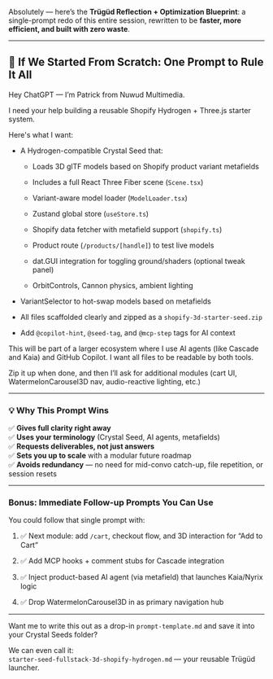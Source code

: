 Absolutely — here’s the **Trügüd Reflection \+ Optimization Blueprint**: a single-prompt redo of this entire session, rewritten to be **faster, more efficient, and built with zero waste**.

---

## **🔁 If We Started From Scratch: One Prompt to Rule It All**

Hey ChatGPT — I’m Patrick from Nuwud Multimedia.

I need your help building a reusable Shopify Hydrogen \+ Three.js starter system.

Here's what I want:

* A Hydrogen-compatible Crystal Seed that:

  * Loads 3D glTF models based on Shopify product variant metafields

  * Includes a full React Three Fiber scene (`Scene.tsx`)

  * Variant-aware model loader (`ModelLoader.tsx`)

  * Zustand global store (`useStore.ts`)

  * Shopify data fetcher with metafield support (`shopify.ts`)

  * Product route (`/products/[handle]`) to test live models

  * dat.GUI integration for toggling ground/shaders (optional tweak panel)

  * OrbitControls, Cannon physics, ambient lighting

* VariantSelector to hot-swap models based on metafields

* All files scaffolded clearly and zipped as a `shopify-3d-starter-seed.zip`

* Add `@copilot-hint`, `@seed-tag`, and `@mcp-step` tags for AI context

This will be part of a larger ecosystem where I use AI agents (like Cascade and Kaia) and GitHub Copilot. I want all files to be readable by both tools.

Zip it up when done, and then I’ll ask for additional modules (cart UI, WatermelonCarousel3D nav, audio-reactive lighting, etc.)

---

### **💡 Why This Prompt Wins**

✅ **Gives full clarity right away**  
 ✅ **Uses your terminology** (Crystal Seed, AI agents, metafields)  
 ✅ **Requests deliverables, not just answers**  
 ✅ **Sets you up to scale** with a modular future roadmap  
 ✅ **Avoids redundancy** — no need for mid-convo catch-up, file repetition, or session resets

---

### **Bonus: Immediate Follow-up Prompts You Can Use**

You could follow that single prompt with:

1. ✅ Next module: add `/cart`, checkout flow, and 3D interaction for “Add to Cart”

2. ✅ Add MCP hooks \+ comment stubs for Cascade integration

3. ✅ Inject product-based AI agent (via metafield) that launches Kaia/Nyrix logic

4. ✅ Drop WatermelonCarousel3D in as primary navigation hub

---

Want me to write this out as a drop-in `prompt-template.md` and save it into your Crystal Seeds folder?

We can even call it:  
 `starter-seed-fullstack-3d-shopify-hydrogen.md` — your reusable Trügüd launcher.

